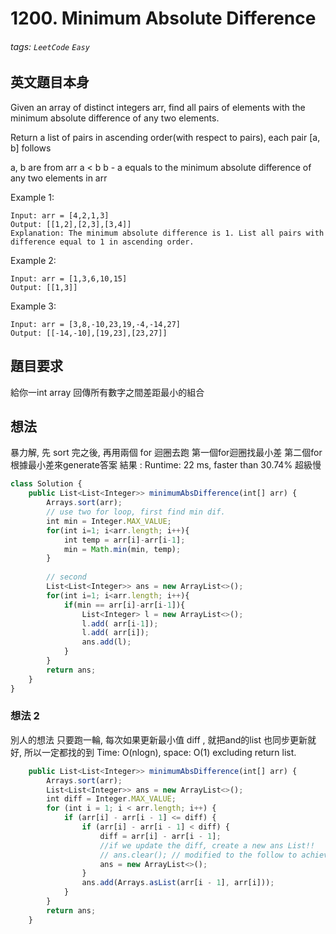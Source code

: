 # 1200. Minimum Absolute Difference
###### tags: `LeetCode` `Easy`

## 英文題目本身
Given an array of distinct integers arr, find all pairs of elements with the minimum absolute difference of any two elements. 

Return a list of pairs in ascending order(with respect to pairs), each pair [a, b] follows

a, b are from arr
a < b
b - a equals to the minimum absolute difference of any two elements in arr
 

Example 1:
```
Input: arr = [4,2,1,3]
Output: [[1,2],[2,3],[3,4]]
Explanation: The minimum absolute difference is 1. List all pairs with difference equal to 1 in ascending order.
```
Example 2:
```
Input: arr = [1,3,6,10,15]
Output: [[1,3]]
```
Example 3:
```
Input: arr = [3,8,-10,23,19,-4,-14,27]
Output: [[-14,-10],[19,23],[23,27]]
```

## 題目要求
給你一int array 回傳所有數字之間差距最小的組合
## 想法
暴力解, 先 sort 完之後, 再用兩個 for 迴圈去跑
第一個for迴圈找最小差
第二個for根據最小差來generate答案
結果 : Runtime: 22 ms, faster than 30.74% 超級慢
```javascript
class Solution {
    public List<List<Integer>> minimumAbsDifference(int[] arr) {
        Arrays.sort(arr);
        // use two for loop, first find min dif.
        int min = Integer.MAX_VALUE;
        for(int i=1; i<arr.length; i++){
            int temp = arr[i]-arr[i-1];
            min = Math.min(min, temp);
        }
        
        // second
        List<List<Integer>> ans = new ArrayList<>();
        for(int i=1; i<arr.length; i++){
            if(min == arr[i]-arr[i-1]){
                List<Integer> l = new ArrayList<>();
                l.add( arr[i-1]);
                l.add( arr[i]);
                ans.add(l);
            }
        }
        return ans;
    }
}
```

### 想法 2
別人的想法
只要跑一輪, 每次如果更新最小值 diff , 就把and的list 也同步更新就好, 所以一定都找的到
Time: O(nlogn), space: O(1) excluding return list.
```javascript
    public List<List<Integer>> minimumAbsDifference(int[] arr) {
        Arrays.sort(arr);
        List<List<Integer>> ans = new ArrayList<>();
        int diff = Integer.MAX_VALUE;
        for (int i = 1; i < arr.length; i++) {
            if (arr[i] - arr[i - 1] <= diff) {
                if (arr[i] - arr[i - 1] < diff) {
                    diff = arr[i] - arr[i - 1];
                    //if we update the diff, create a new ans List!!
                    // ans.clear(); // modified to the follow to achieve O(1) time, credit to @vivek_23.
                    ans = new ArrayList<>();
                }
                ans.add(Arrays.asList(arr[i - 1], arr[i]));
            }
        }
        return ans;
    }
```